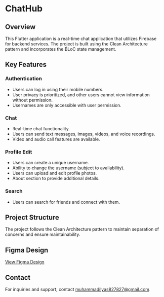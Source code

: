 # ChatHub

## Overview
This Flutter application is a real-time chat application that utilizes Firebase for backend services. The project is built using the Clean Architecture pattern and incorporates the BLoC state management.

## Key Features
### Authentication
- Users can log in using their mobile numbers.
- User privacy is prioritized, and other users cannot view information without permission.
- Usernames are only accessible with user permission.

### Chat
- Real-time chat functionality.
- Users can send text messages, images, videos, and voice recordings.
- Video and audio call features are available.

### Profile Edit
- Users can create a unique username.
- Ability to change the username (subject to availability).
- Users can upload and edit profile photos.
- About section to provide additional details.

### Search
- Users can search for friends and connect with them.

## Project Structure
The project follows the Clean Architecture pattern to maintain separation of concerns and ensure maintainability.

## Figma Design
[View Figma Design](https://www.figma.com/file/7KPCtI43vuvthaFyC0SDAj/Untitled?type=design&node-id=0%3A1&mode=design&t=vzIFBUnLdyDodkeH-1)

## Contact
For inquiries and support, contact muhammadilyas827827@gmail.com.
